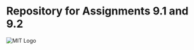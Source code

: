 # Repository for Assignments 9.1 and 9.2

![MIT Logo](https://3dprint.com/wp-content/uploads/2015/09/mit_logo-300x300.gif)
